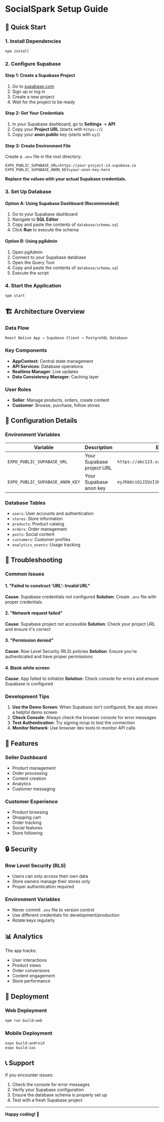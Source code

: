 # SocialSpark Setup Guide

## 🚀 Quick Start

### 1. Install Dependencies
```bash
npm install
```

### 2. Configure Supabase

#### Step 1: Create a Supabase Project
1. Go to [supabase.com](https://supabase.com)
2. Sign up or log in
3. Create a new project
4. Wait for the project to be ready

#### Step 2: Get Your Credentials
1. In your Supabase dashboard, go to **Settings** → **API**
2. Copy your **Project URL** (starts with `https://`)
3. Copy your **anon public** key (starts with `eyJ`)

#### Step 3: Create Environment File
Create a `.env` file in the root directory:

```env
EXPO_PUBLIC_SUPABASE_URL=https://your-project-id.supabase.co
EXPO_PUBLIC_SUPABASE_ANON_KEY=your-anon-key-here
```

**Replace the values with your actual Supabase credentials.**

### 3. Set Up Database

#### Option A: Using Supabase Dashboard (Recommended)
1. Go to your Supabase dashboard
2. Navigate to **SQL Editor**
3. Copy and paste the contents of `database/schema.sql`
4. Click **Run** to execute the schema

#### Option B: Using pgAdmin
1. Open pgAdmin
2. Connect to your Supabase database
3. Open the Query Tool
4. Copy and paste the contents of `database/schema.sql`
5. Execute the script

### 4. Start the Application
```bash
npm start
```

## 🏗️ Architecture Overview

### Data Flow
```
React Native App → Supabase Client → PostgreSQL Database
```

### Key Components
- **AppContext**: Central state management
- **API Services**: Database operations
- **Realtime Manager**: Live updates
- **Data Consistency Manager**: Caching layer

### User Roles
- **Seller**: Manage products, orders, create content
- **Customer**: Browse, purchase, follow stores

## 🔧 Configuration Details

### Environment Variables
| Variable | Description | Example |
|----------|-------------|---------|
| `EXPO_PUBLIC_SUPABASE_URL` | Your Supabase project URL | `https://abc123.supabase.co` |
| `EXPO_PUBLIC_SUPABASE_ANON_KEY` | Your Supabase anon key | `eyJhbGciOiJIUzI1NiIsInR5cCI6IkpXVCJ9...` |

### Database Tables
- `users`: User accounts and authentication
- `stores`: Store information
- `products`: Product catalog
- `orders`: Order management
- `posts`: Social content
- `customers`: Customer profiles
- `analytics_events`: Usage tracking

## 🚨 Troubleshooting

### Common Issues

#### 1. "Failed to construct 'URL': Invalid URL"
**Cause**: Supabase credentials not configured
**Solution**: Create `.env` file with proper credentials

#### 2. "Network request failed"
**Cause**: Supabase project not accessible
**Solution**: Check your project URL and ensure it's correct

#### 3. "Permission denied"
**Cause**: Row Level Security (RLS) policies
**Solution**: Ensure you're authenticated and have proper permissions

#### 4. Blank white screen
**Cause**: App failed to initialize
**Solution**: Check console for errors and ensure Supabase is configured

### Development Tips

1. **Use the Demo Screen**: When Supabase isn't configured, the app shows a helpful demo screen
2. **Check Console**: Always check the browser console for error messages
3. **Test Authentication**: Try signing in/up to test the connection
4. **Monitor Network**: Use browser dev tools to monitor API calls

## 📱 Features

### Seller Dashboard
- Product management
- Order processing
- Content creation
- Analytics
- Customer messaging

### Customer Experience
- Product browsing
- Shopping cart
- Order tracking
- Social features
- Store following

## 🔒 Security

### Row Level Security (RLS)
- Users can only access their own data
- Store owners manage their stores only
- Proper authentication required

### Environment Variables
- Never commit `.env` file to version control
- Use different credentials for development/production
- Rotate keys regularly

## 📊 Analytics

The app tracks:
- User interactions
- Product views
- Order conversions
- Content engagement
- Store performance

## 🚀 Deployment

### Web Deployment
```bash
npm run build:web
```

### Mobile Deployment
```bash
expo build:android
expo build:ios
```

## 📞 Support

If you encounter issues:
1. Check the console for error messages
2. Verify your Supabase configuration
3. Ensure the database schema is properly set up
4. Test with a fresh Supabase project

---

**Happy coding! 🎉** 